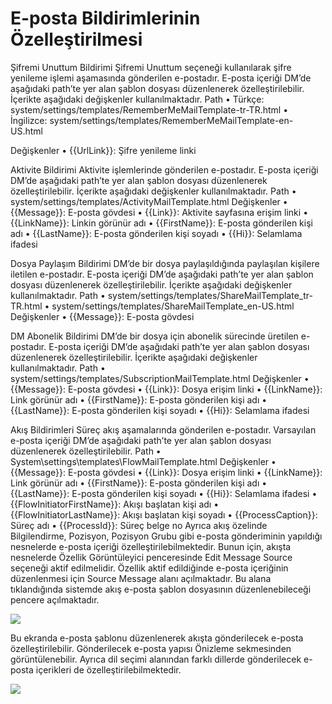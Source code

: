 ﻿---
sidebar_label: E-posta Bildirimlerinin Özelleştirilmesi
sidebar_position: 8
custom_edit_url: ""
---


# E-posta Bildirimlerinin Özelleştirilmesi

Şifremi Unuttum Bildirimi
Şifremi Unuttum seçeneği kullanılarak şifre yenileme işlemi aşamasında gönderilen e-postadır. E-posta içeriği DM’de aşağıdaki path’te yer alan şablon dosyası düzenlenerek özelleştirilebilir. İçerikte aşağıdaki değişkenler kullanılmaktadır.
Path
•	Türkçe: system/settings/templates/RememberMeMailTemplate-tr-TR.html
•	İngilizce: system/settings/templates/RememberMeMailTemplate-en-US.html

Değişkenler
•	{{UrlLink}}: Şifre yenileme linki

Aktivite Bildirimi
Aktivite işlemlerinde gönderilen e-postadır. E-posta içeriği DM’de aşağıdaki path’te yer alan şablon dosyası düzenlenerek özelleştirilebilir. İçerikte aşağıdaki değişkenler kullanılmaktadır.
Path
•	system/settings/templates/ActivityMailTemplate.html
Değişkenler
•	{{Message}}: E-posta gövdesi
•	{{Link}}: Aktivite sayfasına erişim linki
•	{{LinkName}}: Linkin görünür adı
•	{{FirstName}}: E-posta gönderilen kişi adı
•	{{LastName}}: E-posta gönderilen kişi soyadı
•	{{Hi}}: Selamlama ifadesi

Dosya Paylaşım Bildirimi
DM’de bir dosya paylaşıldığında paylaşılan kişilere iletilen e-postadır. E-posta içeriği DM’de aşağıdaki path’te yer alan şablon dosyası düzenlenerek özelleştirilebilir. İçerikte aşağıdaki değişkenler kullanılmaktadır.
Path
•	system/settings/templates/ShareMailTemplate_tr-TR.html
•	system/settings/templates/ShareMailTemplate_en-US.html
Değişkenler
•	{{Message}}: E-posta gövdesi

DM Abonelik Bildirimi
DM’de bir dosya için abonelik sürecinde üretilen e-postadır. E-posta içeriği DM’de aşağıdaki path’te yer alan şablon dosyası düzenlenerek özelleştirilebilir. İçerikte aşağıdaki değişkenler kullanılmaktadır.
Path
•	system/settings/templates/SubscriptionMailTemplate.html
Değişkenler
•	{{Message}}: E-posta gövdesi
•	{{Link}}: Dosya erişim linki
•	{{LinkName}}: Link görünür adı
•	{{FirstName}}: E-posta gönderilen kişi adı
•	{{LastName}}: E-posta gönderilen kişi soyadı
•	{{Hi}}: Selamlama ifadesi

Akış Bildirimleri
Süreç akış aşamalarında gönderilen e-postadır. Varsayılan e-posta içeriği DM’de aşağıdaki path’te yer alan şablon dosyası düzenlenerek özelleştirilebilir. 
Path
•	System\settings\templates\FlowMailTemplate.html
Değişkenler
•	{{Message}}: E-posta gövdesi
•	{{Link}}: Dosya erişim linki
•	{{LinkName}}: Link görünür adı
•	{{FirstName}}: E-posta gönderilen kişi adı
•	{{LastName}}: E-posta gönderilen kişi soyadı
•	{{Hi}}: Selamlama ifadesi
•	{{FlowInitiatorFirstName}}: Akışı başlatan kişi adı
•	{{FlowInitiatorLastName}}: Akışı başlatan kişi soyadı
•	{{ProcessCaption}}: Süreç adı
•	{{ProcessId}}: Süreç belge no
Ayrıca akış özelinde Bilgilendirme, Pozisyon, Pozisyon Grubu gibi e-posta gönderiminin yapıldığı nesnelerde e-posta içeriği özelleştirilebilmektedir. 
Bunun için, akışta nesnelerde Özellik Görüntüleyici penceresinde Edit Message Source seçeneği aktif edilmelidir. Özellik aktif edildiğinde e-posta içeriğinin düzenlenmesi için Source Message alanı açılmaktadır. Bu alana tıklandığında sistemde akış e-posta şablon dosyasının düzenlenebileceği pencere açılmaktadır.

![](https://docsbimser.blob.core.windows.net/imagecontainer/mail1-a1cd218e-83b3-4de9-8465-49bdb722616e.png)

Bu ekranda e-posta şablonu düzenlenerek akışta gönderilecek e-posta özelleştirilebilir. Gönderilecek e-posta yapısı Önizleme sekmesinden görüntülenebilir. Ayrıca dil seçimi alanından farklı dillerde gönderilecek e-posta içerikleri de özelleştirilebilmektedir. 

![](https://docsbimser.blob.core.windows.net/imagecontainer/mail2-f05b313a-e33a-4db8-bae7-41ab3155b71c.png)
